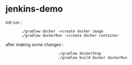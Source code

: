 # jenkins-demo

init run : 

           ./gradlew docker ->create docker image 
           ./gradlew dockerRun ->create docker container
           
after making some changes : 
                            
                            ./gradlew dockerStop
                            ./gradlew build docker dockerRun
